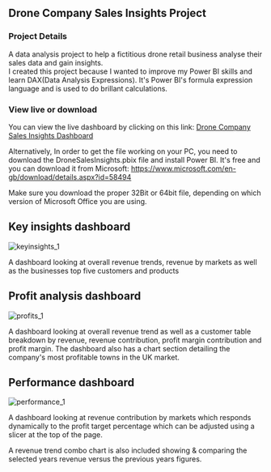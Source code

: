 ## Drone Company Sales Insights Project

### Project Details
A data analysis project to help a fictitious drone retail business analyse their sales data and gain insights.   
I created this project because I wanted to improve my Power BI skills and learn DAX(Data Analysis Expressions). 
It's Power BI's formula expression language and is used to do brillant calculations.

### View live or download
You can view the live dashboard by clicking on this link: [Drone Company Sales Insights Dashboard](https://app.powerbi.com/view?r=eyJrIjoiYzk5Yjc1M2UtNGRkNi00NWZjLWFiNTUtMjcwODFhOTViYWQ5IiwidCI6Ijc4MDAyOWVmLWI1YWYtNDQzYi05MTNmLWJhNDlmNjJmMDdkMyJ9)

Alternatively, In order to get the file working on your PC, you need to download the DroneSalesInsights.pbix file and install Power BI. 
It's free and you can download it from Microsoft:
https://www.microsoft.com/en-gb/download/details.aspx?id=58494

Make sure you download the proper 32Bit or 64bit file, depending on which version of Microsoft Office you are using.  

## Key insights dashboard
![keyinsights_1](https://user-images.githubusercontent.com/63045067/118163744-4550ba80-b41a-11eb-9146-1a1d025d39b6.PNG)

A dashboard looking at overall revenue trends, revenue by markets as well as the businesses top five customers and products


## Profit analysis dashboard
![profits_1](https://user-images.githubusercontent.com/63045067/118163742-4550ba80-b41a-11eb-9a91-6cbf47e91529.PNG)

A dashboard looking at overall revenue trend as well as a customer table breakdown by revenue, revenue contribution, profit margin contribution and profit margin. The dashboard also has a chart section detailing the company's most profitable towns in the UK market.


## Performance dashboard
![performance_1](https://user-images.githubusercontent.com/63045067/118163741-44b82400-b41a-11eb-9716-63bee0c8d69c.PNG)

A dashboard looking at revenue contribution by markets which responds dynamically to the profit target percentage which can be adjusted using a slicer at  the top of the page.  

A revenue trend combo chart is also included showing & comparing the selected years revenue versus the previous years figures.  





